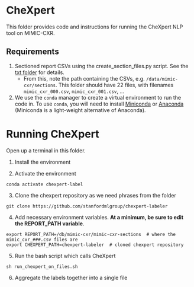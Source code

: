 # CheXpert

This folder provides code and instructions for running the CheXpert NLP tool on MIMIC-CXR.

## Requirements

1. Sectioned report CSVs using the create_section_files.py script. See the [txt folder](/txt/) for details.
    * From this, note the path containing the CSVs, e.g. `/data/mimic-cxr/sections`. This folder should have 22 files, with filenames `mimic_cxr_000.csv`, `mimic_cxr_001.csv`, ...
2. We use the `conda` manager to create a virtual environment to run the code in. To use `conda`, you will need to install [Miniconda](https://docs.conda.io/en/latest/miniconda.html) or [Anaconda](https://www.anaconda.com/) (Miniconda is a light-weight alternative of Anaconda).

# Running CheXpert

Open up a terminal in this folder.

1. Install the environment

2. Activate the environment

`conda activate chexpert-label`

3. Clone the chexpert repository as we need phrases from the folder

`git clone https://github.com/stanfordmlgroup/chexpert-labeler`

4. Add necessary environment variables. **At a minimum, be sure to edit the REPORT_PATH variable**.

```
export REPORT_PATH=/db/mimic-cxr/mimic-cxr-sections  # where the mimic_cxr_###.csv files are
export CHEXPERT_PATH=chexpert-labeler  # cloned chexpert repository
```

5. Run the bash script which calls CheXpert

`sh run_chexpert_on_files.sh`

6. Aggregate the labels together into a single file


